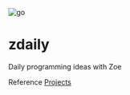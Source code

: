 

![go](https://github.com/mchirico/zdaily/workflows/go/badge.svg)

# zdaily

Daily programming ideas with Zoe

Reference [Projects](https://github.com/mchirico/zDaily/projects/1)



